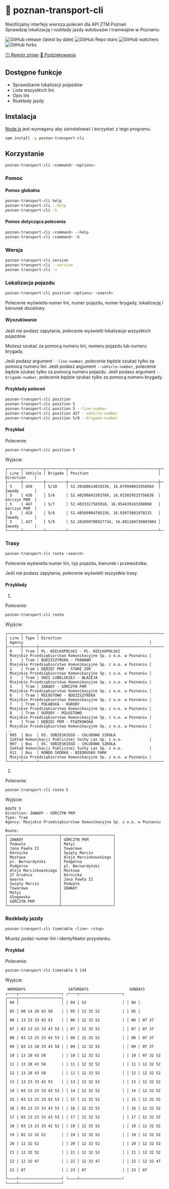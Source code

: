 # 🚊 poznan-transport-cli

Nieoficjalny interfejs wiersza poleceń dla API ZTM Poznań \
Sprawdzaj lokalizację i rozkłady jazdy autobusów i tramwajów w Poznaniu

![GitHub release (latest by date)](https://img.shields.io/github/v/release/bartekl1/poznan-transport-cli?style=flat-square)
![GitHub Repo stars](https://img.shields.io/github/stars/bartekl1/poznan-transport-cli?style=flat-square)
![GitHub watchers](https://img.shields.io/github/watchers/bartekl1/poznan-transport-cli?style=flat-square)
![GitHub forks](https://img.shields.io/github/forks/bartekl1/poznan-transport-cli?style=flat-square)

<!-- [📖 Dokumentacja](https://github.com/bartekl1/poznan-transport-cli/wiki) -->
[🕑 Rejestr zmian](https://github.com/bartekl1/poznan-transport-cli/blob/main/CHANGELOG_PL.md)
[🎁 Podziękowania](https://github.com/bartekl1/poznan-transport-cli/blob/main/ACKNOWLEDGEMENTS_PL.md)

## Dostępne funkcje

- Sprawdzanie lokalizacji pojazdów
- Lista wszystkich lini
- Opis lini
- Rozkłady jazdy

## Instalacja

[Node.js](https://nodejs.org/) jest wymagany aby zainstalować i korzystać z tego programu.

```bash
npm install -g poznan-transport-cli
```

## Korzystanie

```bash
poznan-transport-cli <command> <options>
```

### Pomoc

#### Pomoc globalna

```bash
poznan-transport-cli help
poznan-transport-cli --help
poznan-transport-cli -h
```

#### Pomoc dotycząca polecenia

```bash
poznan-transport-cli <command> --help
poznan-transport-cli <command> -h
```

### Wersja

```bash
poznan-transport-cli version
poznan-transport-cli --version
poznan-transport-cli -v
```

### Lokalizacja pojazdu

```bash
poznan-transport-cli position <options> <search>
```

Polecenie wyświetla numer lini, numer pojazdu, numer brygady, lokalizację i kierunek docelowy.

#### Wyszukiwanie

Jeśli nie podasz zapytania, polecenie wyświetli lokalizacje wszystkich pojazdów.

Możesz szukać za pomocą numeru lini, numeru pojazdu lub numeru brygady.

Jeśli podasz argument `--line-number`, polecenie będzie szukać tylko za pomocą numeru lini.
Jeśli podasz argument `--vehicle-number`, polecenie będzie szukać tylko za pomocą numeru pojazdu.
Jeśli podasz argument `--brigade-number`, polecenie będzie szukać tylko za pomocą numeru brygady.

#### Przykłady poleceń

```bash
poznan-transport-cli position
poznan-transport-cli position 5
poznan-transport-cli position 5 --line-number
poznan-transport-cli position 427 --vehicle-number
poznan-transport-cli position 5/9 --brigade-number
```

#### Przykład

Polecenie:

```bash
poznan-transport-cli position 5
```

Wyjście:

```text
┌──────┬─────────┬─────────┬────────────────────────────────────────┬──────────────┐
│ Line │ Vehicle │ Brigade │ Position                               │ Direction    │
├──────┼─────────┼─────────┼────────────────────────────────────────┼──────────────┤
│ 5    │ 450     │ 5/10    │ 52.38100814819336, 16.879940032958984  │ Zawady       │
│ 5    │ 436     │ 5/6     │ 52.40298843383789, 16.915029525756836  │ Górczyn PKM  │
│ 5    │ 447     │ 5/7     │ 52.4033317565918, 16.954439163208008   │ Górczyn PKM  │
│ 5    │ 418     │ 5/8     │ 52.40589904785156, 16.93073081970215   │ Zawady       │
│ 5    │ 427     │ 5/9     │ 52.381099700927734, 16.881160736083984 │ Zawady       │
└──────┴─────────┴─────────┴────────────────────────────────────────┴──────────────┘
```

### Trasy

```bash
poznan-transport-cli route <search>
```

Polecenie wyświetla numer lini, typ pojazdu, kierunek i przewoźnika.

Jeśli nie podasz zapytania, polecenie wyświetli wszystkie trasy.

#### Przykłady

1.

Polecenie:

```bash
poznan-transport-cli route
```

Wyjście:

```text
┌──────┬──────┬──────────────────────────────────────────────────────────────┬───────────────────────────────────────────────────────────────┐
│ Line │ Type │ Direction                                                    │ Agency                                                        │
├──────┼──────┼──────────────────────────────────────────────────────────────┼───────────────────────────────────────────────────────────────┤
│ 0    │ Tram │ PL. WIELKOPOLSKI - PL. WIELKOPOLSKI                          │ Miejskie Przedsiębiorstwo Komunikacyjne Sp. z o.o. w Poznaniu │
│ 1    │ Tram │ BUDZISZYŃSKA - FRANOWO                                       │ Miejskie Przedsiębiorstwo Komunikacyjne Sp. z o.o. w Poznaniu │
│ 2    │ Tram │ DĘBIEC PKM - STARE ZOO                                       │ Miejskie Przedsiębiorstwo Komunikacyjne Sp. z o.o. w Poznaniu │
│ 3    │ Tram │ UNII LUBELSKIEJ - BŁAŻEJA                                    │ Miejskie Przedsiębiorstwo Komunikacyjne Sp. z o.o. w Poznaniu │
│ 5    │ Tram │ ZAWADY - GÓRCZYN PKM                                         │ Miejskie Przedsiębiorstwo Komunikacyjne Sp. z o.o. w Poznaniu │
│ 6    │ Tram │ MIŁOSTOWO - BUDZISZYŃSKA                                     │ Miejskie Przedsiębiorstwo Komunikacyjne Sp. z o.o. w Poznaniu │
│ 7    │ Tram │ POŁABSKA - OGRODY                                            │ Miejskie Przedsiębiorstwo Komunikacyjne Sp. z o.o. w Poznaniu │
│ 8    │ Tram │ OGRODY - MIŁOSTOWO                                           │ Miejskie Przedsiębiorstwo Komunikacyjne Sp. z o.o. w Poznaniu │
│ 9    │ Tram │ DĘBIEC PKM - PIĄTKOWSKA                                      │ Miejskie Przedsiębiorstwo Komunikacyjne Sp. z o.o. w Poznaniu │
...
│ 905  │ Bus  │ OS. SOBIESKIEGO - CHLUDOWO SZKOŁA                            │ Zakład Komunikacji Publicznej Suchy Las Sp. z o.o.            │
│ 907  │ Bus  │ OS. SOBIESKIEGO - CHLUDOWO SZKOŁA                            │ Zakład Komunikacji Publicznej Suchy Las Sp. z o.o.            │
│ 911  │ Bus  │ RONDO ŚRÓDKA - BIEDRUSKO PARK                                │ Miejskie Przedsiębiorstwo Komunikacyjne Sp. z o.o. w Poznaniu │
└──────┴──────┴──────────────────────────────────────────────────────────────┴───────────────────────────────────────────────────────────────┘
```

2.

Polecenie:

```bash
poznan-transport-cli route 5
```

Wyjście:

```text
ROUTE 5
Direction: ZAWADY - GÓRCZYN PKM
Type: Tram
Agency: Miejskie Przedsiębiorstwo Komunikacyjne Sp. z o.o. w Poznaniu

Route:
┌───────────────────────┬───────────────────────┐
│ ZAWADY                │ GÓRCZYN PKM           │
│ Podwale               │ Matyi                 │
│ Jana Pawła II         │ Towarowa              │
│ Kórnicka              │ Święty Marcin         │
│ Mostowa               │ Aleje Marcinkowskiego │
│ pl. Bernardyński      │ Podgórna              │
│ Podgórna              │ pl. Bernardyński      │
│ Aleje Marcinkowskiego │ Mostowa               │
│ 27 Grudnia            │ Kórnicka              │
│ Gwarna                │ Jana Pawła II         │
│ Święty Marcin         │ Podwale               │
│ Towarowa              │ ZAWADY                │
│ Matyi                 │                       │
│ Głogowska             │                       │
│ GÓRCZYN PKM           │                       │
└───────────────────────┴───────────────────────┘
```

### Rozkłady jazdy

```bash
poznan-transport-cli timetable <line> <stop>
```

Musisz podać numer lini i identyfikator przystanku.

#### Przykład

Polecenie:

```bash
poznan-transport-cli timetable 5 134
```

Wyjście:

```text
 WORKDAYS                   SATURDAYS                  SUNDAYS
┌────┬───────────────────┐ ┌────┬───────────────────┐ ┌────┬───────────────────┐
│ 04 │                   │ │ 04 │ 53                │ │ 04 │                   │
│ 05 │ 00 14 28 43 58    │ │ 05 │ 13 32 52          │ │ 05 │                   │
│ 06 │ 13 23 33 43 53    │ │ 06 │ 12 32 52          │ │ 06 │ 07 37             │
│ 07 │ 03 13 23 33 43 53 │ │ 07 │ 12 32 52          │ │ 07 │ 07 37             │
│ 08 │ 03 13 23 33 43 53 │ │ 08 │ 12 32 52          │ │ 08 │ 07 37             │
│ 09 │ 03 13 28 33 43 58 │ │ 09 │ 12 32 52          │ │ 09 │ 07 37             │
│ 10 │ 13 28 43 58       │ │ 10 │ 12 32 52          │ │ 10 │ 07 32 52          │
│ 11 │ 13 28 43 58       │ │ 11 │ 12 32 52          │ │ 11 │ 12 32 52          │
│ 12 │ 13 28 43 58       │ │ 12 │ 12 32 52          │ │ 12 │ 12 32 52          │
│ 13 │ 13 23 33 43 53    │ │ 13 │ 12 32 52          │ │ 13 │ 12 32 52          │
│ 14 │ 03 13 23 33 43 53 │ │ 14 │ 12 32 52          │ │ 14 │ 12 32 52          │
│ 15 │ 03 13 23 33 43 53 │ │ 15 │ 12 32 52          │ │ 15 │ 12 32 52          │
│ 16 │ 03 13 23 33 43 53 │ │ 16 │ 12 32 52          │ │ 16 │ 12 32 52          │
│ 17 │ 03 13 23 33 43 53 │ │ 17 │ 12 32 52          │ │ 17 │ 12 32 52          │
│ 18 │ 03 13 23 33 42 52 │ │ 18 │ 12 32 52          │ │ 18 │ 12 32 52          │
│ 19 │ 02 12 32 52       │ │ 19 │ 12 32 52          │ │ 19 │ 12 32 52          │
│ 20 │ 12 32 52          │ │ 20 │ 12 32 52          │ │ 20 │ 12 32 52          │
│ 21 │ 12 32 52          │ │ 21 │ 12 32 52          │ │ 21 │ 12 32 52          │
│ 22 │ 12 32 47          │ │ 22 │ 12 32 47          │ │ 22 │ 12 32 47          │
│ 23 │ 07                │ │ 23 │ 07                │ │ 23 │ 07                │
└────┴───────────────────┘ └────┴───────────────────┘ └────┴───────────────────┘
```
